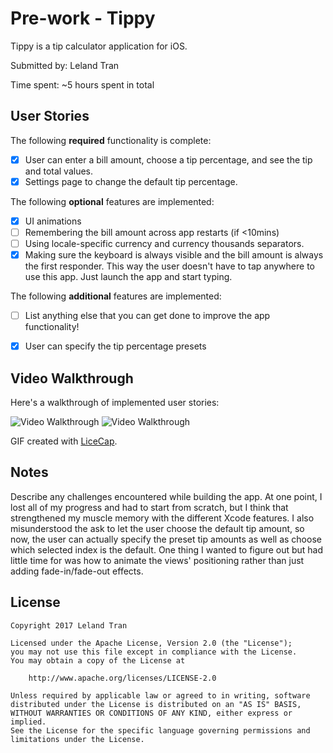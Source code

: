 # Pre-work - Tippy

Tippy is a tip calculator application for iOS.

Submitted by: Leland Tran

Time spent: ~5 hours spent in total

## User Stories

The following **required** functionality is complete:

* [x] User can enter a bill amount, choose a tip percentage, and see the tip and total values.
* [x] Settings page to change the default tip percentage.

The following **optional** features are implemented:
* [x] UI animations
* [ ] Remembering the bill amount across app restarts (if <10mins)
* [ ] Using locale-specific currency and currency thousands separators.
* [x] Making sure the keyboard is always visible and the bill amount is always the first responder. This way the user doesn't have to tap anywhere to use this app. Just launch the app and start typing.

The following **additional** features are implemented:

- [ ] List anything else that you can get done to improve the app functionality!
* [x] User can specify the tip percentage presets

## Video Walkthrough 

Here's a walkthrough of implemented user stories:

<img src='http://i.imgur.com/7gTLiDh.gif' title='Video Walkthrough' width='' alt='Video Walkthrough' />

<img src='http://i.imgur.com/VrsdvEl.gif' title='Video Walkthrough' width='' alt='Video Walkthrough' />


GIF created with [LiceCap](http://www.cockos.com/licecap/).

## Notes

Describe any challenges encountered while building the app.
At one point, I lost all of my progress and had to start from scratch, but I think that strengthened my muscle memory with the different Xcode features. 
I also misunderstood the ask to let the user choose the default tip amount, so now, the user can actually specify the preset tip amounts as well as choose which selected index is the default.
One thing I wanted to figure out but had little time for was how to animate the views' positioning rather than just adding fade-in/fade-out effects.

## License

    Copyright 2017 Leland Tran

    Licensed under the Apache License, Version 2.0 (the "License");
    you may not use this file except in compliance with the License.
    You may obtain a copy of the License at

        http://www.apache.org/licenses/LICENSE-2.0

    Unless required by applicable law or agreed to in writing, software
    distributed under the License is distributed on an "AS IS" BASIS,
    WITHOUT WARRANTIES OR CONDITIONS OF ANY KIND, either express or implied.
    See the License for the specific language governing permissions and
    limitations under the License.
